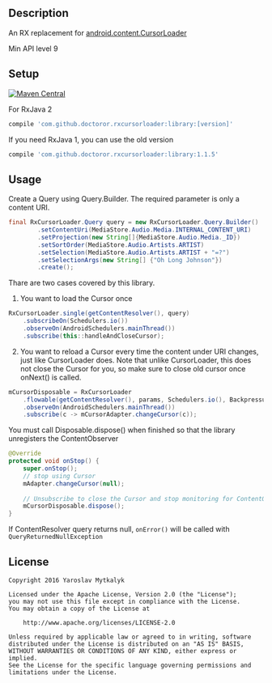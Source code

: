 ## Description

An RX replacement for [android.content.CursorLoader](https://developer.android.com/reference/android/content/CursorLoader.html)

Min API level 9

## Setup

[![Maven Central](https://maven-badges.herokuapp.com/maven-central/com.github.doctoror.rxcursorloader/library/badge.png?style=flat)](https://maven-badges.herokuapp.com/maven-central/com.github.doctoror.rxcursorloader/library)

For RxJava 2 
```groovy
compile 'com.github.doctoror.rxcursorloader:library:[version]'
```

If you need RxJava 1, you can use the old version
```groovy
compile 'com.github.doctoror.rxcursorloader:library:1.1.5'
```

## Usage

Create a Query using Query.Builder. The required parameter is only a content URI.
```java
final RxCursorLoader.Query query = new RxCursorLoader.Query.Builder()
        .setContentUri(MediaStore.Audio.Media.INTERNAL_CONTENT_URI)
        .setProjection(new String[]{MediaStore.Audio.Media._ID})
        .setSortOrder(MediaStore.Audio.Artists.ARTIST)
        .setSelection(MediaStore.Audio.Artists.ARTIST + "=?")
        .setSelectionArgs(new String[] {"Oh Long Johnson"})
        .create();
```

Thare are two cases covered by this library.

1) You want to load the Cursor once

```java
RxCursorLoader.single(getContentResolver(), query)
    .subscribeOn(Schedulers.io())
    .observeOn(AndroidSchedulers.mainThread())
    .subscribe(this::handleAndCloseCursor);
```
2) You want to reload a Cursor every time the content under URI changes, just like CursorLoader does.
Note that unlike CursorLoader, this does not close the Cursor for you, so make sure to close old cursor once onNext() is called.

```java
mCursorDisposable = RxCursorLoader
    .flowable(getContentResolver(), params, Schedulers.io(), BackpressureStrategy.LATEST)
    .observeOn(AndroidSchedulers.mainThread())
    .subscribe(c -> mCursorAdapter.changeCursor(c));
```

You must call Disposable.dispose() when finished so that the library unregisters the ContentObserver

```java
@Override
protected void onStop() {
    super.onStop();
    // stop using Cursor
    mAdapter.changeCursor(null);
    
    // Unsubscribe to close the Cursor and stop monitoring for ContentObserver changes
    mCursorDisposable.dispose();
}
```

If ContentResolver query returns null, `onError()` will be called with `QueryReturnedNullException`

## License

```
Copyright 2016 Yaroslav Mytkalyk

Licensed under the Apache License, Version 2.0 (the "License");
you may not use this file except in compliance with the License.
You may obtain a copy of the License at

    http://www.apache.org/licenses/LICENSE-2.0

Unless required by applicable law or agreed to in writing, software
distributed under the License is distributed on an "AS IS" BASIS,
WITHOUT WARRANTIES OR CONDITIONS OF ANY KIND, either express or implied.
See the License for the specific language governing permissions and
limitations under the License.

```
